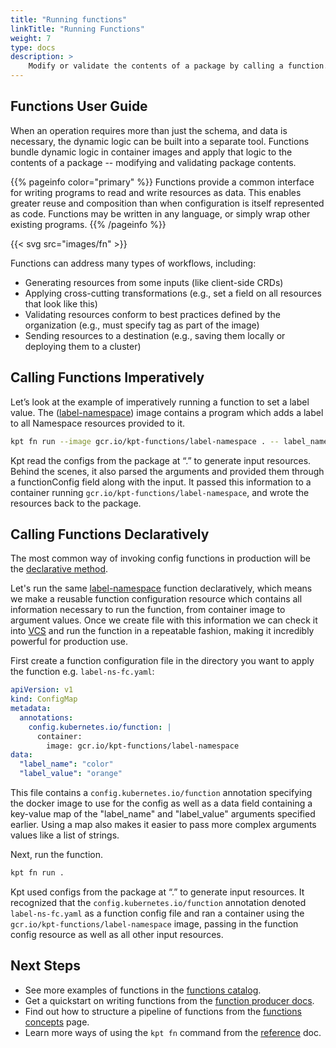```yaml
---
title: "Running functions"
linkTitle: "Running Functions"
weight: 7
type: docs
description: >
    Modify or validate the contents of a package by calling a function.
---
```


## Functions User Guide

When an operation requires more than just the schema, and data is necessary,
the dynamic logic can be built into a separate tool.
Functions bundle dynamic logic in container images and apply that logic to the
contents of a package -- modifying and validating package contents.

{{% pageinfo color="primary" %}}
Functions provide a common interface for writing programs to read and write
resources as data. This enables greater reuse and composition than when
configuration is itself represented as code. Functions may be written in any
language, or simply wrap other existing programs.
{{% /pageinfo %}}

{{< svg src="images/fn" >}}

Functions can address many types of workflows, including:

- Generating resources from some inputs (like client-side CRDs)
- Applying cross-cutting transformations (e.g., set a field on all resources
  that look like this)
- Validating resources conform to best practices defined by the organization
  (e.g., must specify tag as part of the image)
- Sending resources to a destination (e.g., saving them locally or deploying
  them to a cluster)

## Calling Functions Imperatively

Let’s look at the example of imperatively running a function to set a label
value.  The ([label-namespace]) image contains a program which adds a label to
all Namespace resources provided to it.

```sh
kpt fn run --image gcr.io/kpt-functions/label-namespace . -- label_name=color label_value=orange
```

Kpt read the configs from the package at “.” to generate input resources.
Behind the scenes, it also parsed the arguments and provided them through a
functionConfig field along with the input. It passed this information to a
container running `gcr.io/kpt-functions/label-namespace`, and wrote the
resources back to the package.

## Calling Functions Declaratively

The most common way of invoking config functions in production will be the
[declarative method].

Let's run the same [label-namespace] function declaratively, which means we
make a reusable function configuration resource which contains all information
necessary to run the function, from container image to argument values. Once we
create file with this information we can check it into [VCS] and run the
function in a repeatable fashion, making it incredibly powerful for production
use.

First create a function configuration file in the directory you want to apply
the function e.g. `label-ns-fc.yaml`:

```yaml
apiVersion: v1
kind: ConfigMap
metadata:
  annotations:
    config.kubernetes.io/function: |
      container:
        image: gcr.io/kpt-functions/label-namespace
data:
  "label_name": "color"
  "label_value": "orange"
```

This file contains a `config.kubernetes.io/function` annotation specifying the
docker image to use for the config as well as a data field containing a
key-value map of the "label_name" and "label_value" arguments specified
earlier. Using a map also makes it easier to pass more complex arguments values
like a list of strings.

Next, run the function.

```sh
kpt fn run .
```

Kpt used configs from the package at “.” to generate input resources. It
recognized that the `config.kubernetes.io/function` annotation denoted
`label-ns-fc.yaml` as a function config file and ran a container using the
`gcr.io/kpt-functions/label-namespace` image, passing in the function config
resource as well as all other input resources.

## Next Steps

- See more examples of functions in the [functions catalog].
- Get a quickstart on writing functions from the [function producer docs].
- Find out how to structure a pipeline of functions from the
  [functions concepts] page.
- Learn more ways of using the `kpt fn` command from the [reference] doc.

[label-namespace]: https://github.com/GoogleContainerTools/kpt-functions-sdk/blob/master/ts/hello-world/src/label_namespace.ts
[functions catalog]: catalog/
[function producer docs]: ../../producer/functions/
[functions concepts]: ../../../concepts/functions/
[declarative method]: ../../../reference/fn/run/#declaratively-run-one-or-more-functions
[reference]: ../../../reference/fn/run/
[VCS]: https://en.wikipedia.org/wiki/Version_control
